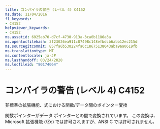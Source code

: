 ```yaml
---
title: コンパイラの警告 (レベル 4) C4152
ms.date: 11/04/2016
f1_keywords:
- C4152
helpviewer_keywords:
- C4152
ms.assetid: 6025ab70-d7cf-4730-913a-3ca0b1186a3a
ms.openlocfilehash: 3f23026ea911c87498c148efbdcb6abb12ec215d
ms.sourcegitcommit: 857fa6b530224fa6c18675138043aba9aa0619fb
ms.translationtype: MT
ms.contentlocale: ja-JP
ms.lasthandoff: 03/24/2020
ms.locfileid: "80174064"
---
```

# <a name="compiler-warning-level-4-c4152"></a>コンパイラの警告 (レベル 4) C4152

非標準の拡張機能、式における関数/データ間のポインター変換

関数ポインターがデータ ポインターとの間で変換されています。 この変換は、Microsoft 拡張機能 (/Ze) では許可されますが、ANSI C では許可されません。
